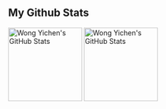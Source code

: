 
## My Github Stats

<div>
  <img height="150em" src="https://github-readme-stats.vercel.app/api?username=finedaybreak&show_icons=true&layout=compact&hide=stars&count_private=true" alt="Wong Yichen's GitHub Stats"/>
  <img height="150em" alt="Wong Yichen's GitHub Stats" src="https://github-readme-stats.vercel.app/api/top-langs/?username=finedaybreak&layout=compact&count_private=true&hide=html" />
</div>

<!--
**finedaybreak/finedaybreak** is a ✨ _special_ ✨ repository because its `README.md` (this file) appears on your GitHub profile.

Here are some ideas to get you started:

- 🔭 I’m currently working on ...
- 🌱 I’m currently learning ...
- 👯 I’m looking to collaborate on ...
- 🤔 I’m looking for help with ...
- 💬 Ask me about ...
- 📫 How to reach me: ...
- 😄 Pronouns: ...
- ⚡ Fun fact: ...
-->
